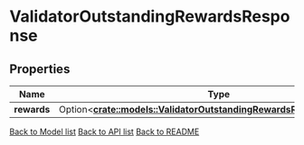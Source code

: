 # ValidatorOutstandingRewardsResponse

## Properties

Name | Type | Description | Notes
------------ | ------------- | ------------- | -------------
**rewards** | Option<[**crate::models::ValidatorOutstandingRewardsResponseRewards**](ValidatorOutstandingRewards_response_rewards.md)> |  | [optional]

[Back to Model list](../README.md#documentation-for-models) [Back to API list](../README.md#documentation-for-api-endpoints) [Back to README](../README.md)


